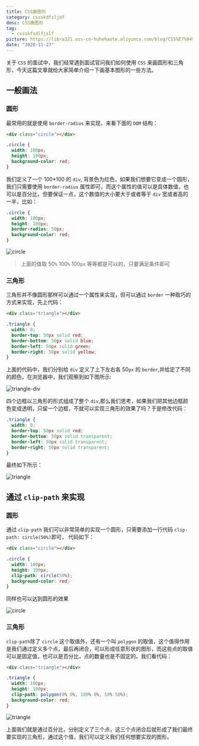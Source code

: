 ```yaml
---
title: CSS画图形
category: cssskdfsljdf
desc: CSS画图形
tag:
  - cssskfsdlfjslf
picture: https://libra321.oss-cn-huhehaote.aliyuncs.com/blog/CSS%E7%94%BB%E5%9B%BE%E5%BD%A2.png
date: "2020-11-27"
---
```


关于 `CSS` 的面试中，我们经常遇到面试官问我们如何使用 `CSS` 来画圆形和三角形，今天这篇文章就给大家简单介绍一下画基本图形的一些方法。

## 一般画法

### 圆形

最常用的就是使用 `border-radius` 来实现，来看下面的 `DOM` 结构：

```html
<div class="circle"></div>
```

```css
.circle {
  width: 100px;
  height: 100px;
  background-color: red;
}
```

我们定义了一个 100\*100 的 `div`, 背景色为红色，如果我们想要它变成一个圆形，我们只需要使用 `border-radius` 属性即可，而这个属性的值可以是具体数值，也可以是百分比，但要保证一点，这个数值的大小要大于或者等于 `div` 宽或者高的一半，比如：

```css
.circle {
  width: 100px;
  height: 100px;
  border-radius: 50px;
  background-color: red;
}
```

![circle]()

> 上面的值取 50`%` 100`%` 100`px` 等等都是可以的，只要满足条件即可

### 三角形

三角形并不像圆形那样可以通过一个属性来实现，但可以通过 `border` 一种取巧的方式来实现，先上代码：

```html
<div class="triangle"></div>
```

```css
.triangle {
  width: 0;
  border-top: 50px solid red;
  border-bottom: 50px solid blue;
  border-left: 50px solid green;
  border-right: 50px solid yellow;
}
```

上面的代码中，我们分别给 `div` 定义了上下左右各 50`px` 的 `border`,并给定了不同的颜色，在浏览器中，我们观察到如下图所示:

![triangle-div]()

四个边框以三角形的形式组成了整个 `div`,那么我们思考，如果我们把其他边框颜色变成透明，只留一个边框，不就可以实现三角形的效果了吗？于是修改代码：

```css
.triangle {
  width: 0;
  border-top: 50px solid red;
  border-bottom: 50px solid transparent;
  border-left: 50px solid transparent;
  border-right: 50px solid transparent;
}
```

最终如下所示：

![triangle]()

## 通过 `clip-path` 来实现

### 圆形

通过 `clip-path` 我们可以非常简单的实现一个圆形，只需要添加一行代码 `clip-path: circle(50%)`即可， 代码如下：

```html
<div class="circle"></div>
```

```css
.circle {
  width: 100px;
  height: 100px;
  clip-path: circle(50%);
  background-color: red;
}
```

同样也可以达到圆形的效果

![circle]()

### 三角形

`clip-path`除了 `circle` 这个取值外，还有一个叫 `polygon` 的取值，这个值得作用是我们通过定义多个点，最后再闭合，可以形成任意形状的图形，而这些点的取值可以是固定值，也可以是百分比，点的数量也是不固定的，我们看代码：

```html
<div class="triangle"></div>
```

```css
.triangle {
  width: 100px;
  height: 100px;
  clip-path: polygon(0% 0%, 100% 0%, 50% 50%);
  background-color: red;
}
```

![triangle]()

上面我们就是通过百分比，分别定义了三个点，这三个点闭合后就形成了我们最终要实现的三角形，通过这个值，我们可以定义我们任何想要实现的图形。
